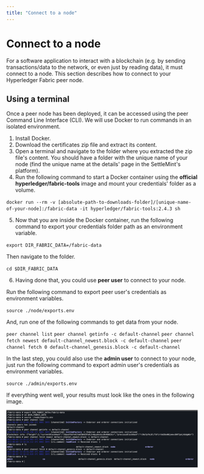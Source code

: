 ```yaml
---
title: "Connect to a node"
---
```


# Connect to a node

For a software application to interact with a blockchain (e.g. by sending
transactions/data to the network, or even just by reading data), it must connect
to a node. This section describes how to connect to your Hyperledger Fabric peer
node.

## Using a terminal

Once a peer node has been deployed, it can be accessed using the peer Command
Line Interface (CLI). We will use Docker to run commands in an isolated
environment.

1. Install Docker.
2. Download the certificates zip file and extract its content.
3. Open a terminal and navigate to the folder where you extracted the zip file's
   content. You should have a folder with the unique name of your node (find the
   unique name at the details' page in the SettleMint's platform).
4. Run the following command to start a Docker container using the **official
   hyperledger/fabric-tools** image and mount your credentials' folder as a
   volume.

`docker run --rm -v [absolute-path-to-downloads-folder]/[unique-name-of-your-node]:/fabric-data -it hyperledger/fabric-tools:2.4.3 sh`

5. Now that you are inside the Docker container, run the following command to
   export your credentials folder path as an environment variable.

`export DIR_FABRIC_DATA=/fabric-data`

Then navigate to the folder.

`cd $DIR_FABRIC_DATA`

6. Having done that, you could use **peer user** to connect to your node.

Run the following command to export peer user's credentials as environment
variables.

`source ./node/exports.env`

And, run one of the following commands to get data from your node.

`peer channel list` `peer channel getinfo -c default-channel`
`peer channel fetch newest default-channel_newest.block -c default-channel`
`peer channel fetch 0 default-channel_genesis.block -c default-channel`

In the last step, you could also use the **admin user** to connect to your node,
just run the following command to export admin user's credentials as environment
variables.

`source ./admin/exports.env`

If everything went well, your results must look like the ones in the following
image.

![HLF connect to a node.png](../../../img/document360/Images/HLF%20connect%20to%20a%20node.png)
